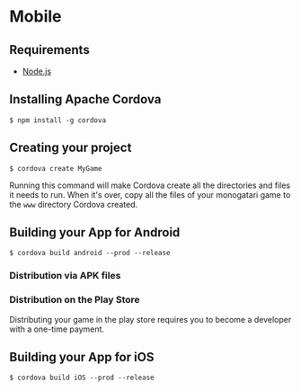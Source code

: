 # Mobile

## Requirements

* [Node.js](https://nodejs.org/en/)

## Installing Apache Cordova

```text
$ npm install -g cordova
```

## Creating your project

```text
$ cordova create MyGame
```

Running this command will make Cordova create all the directories and files it needs to run. When it's over, copy all the files of your monogatari game to the `www` directory Cordova created.

## Building your App for Android

```text
$ cordova build android --prod --release
```

### Distribution via APK files

### Distribution on the Play Store

Distributing your game in the play store requires you to become a developer with a one-time payment.

## Building your App for iOS

```text
$ cordova build iOS --prod --release
```

